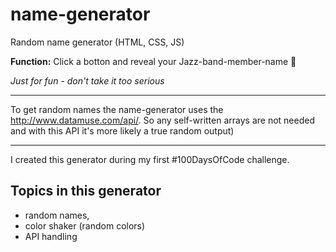 # name-generator
Random name generator (HTML, CSS, JS)


**Function:**
Click a botton and reveal your Jazz-band-member-name :musical_score:

*Just for fun - don't take it too serious*

-----
To get random names the name-generator uses the http://www.datamuse.com/api/. So any self-written arrays are not needed and with this API it's more likely a true random output)

-----

I created this generator during my first #100DaysOfCode challenge.

## Topics in this generator
 
- random names,
- color shaker (random colors)
- API handling

